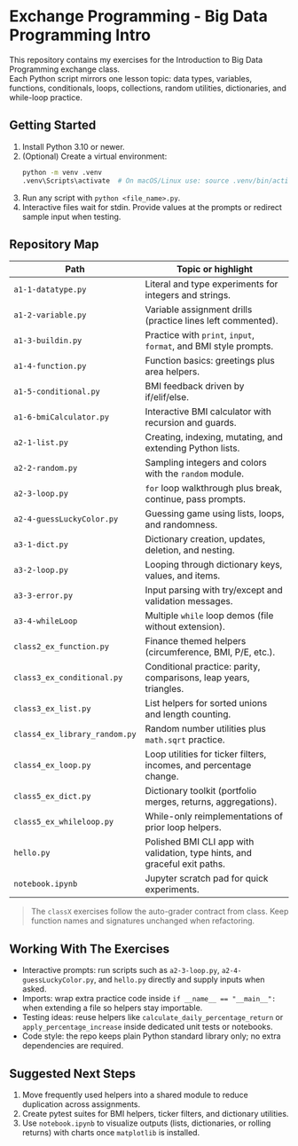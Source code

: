 # Exchange Programming - Big Data Programming Intro

This repository contains my exercises for the Introduction to Big Data Programming exchange class.  
Each Python script mirrors one lesson topic: data types, variables, functions, conditionals, loops, collections, random utilities, dictionaries, and while-loop practice.

## Getting Started

1. Install Python 3.10 or newer.
2. (Optional) Create a virtual environment:
   ```bash
   python -m venv .venv
   .venv\Scripts\activate  # On macOS/Linux use: source .venv/bin/activate
   ```
3. Run any script with `python <file_name>.py`.
4. Interactive files wait for stdin. Provide values at the prompts or redirect sample input when testing.

## Repository Map

| Path | Topic or highlight |
| --- | --- |
| `a1-1-datatype.py` | Literal and type experiments for integers and strings. |
| `a1-2-variable.py` | Variable assignment drills (practice lines left commented). |
| `a1-3-buildin.py` | Practice with `print`, `input`, `format`, and BMI style prompts. |
| `a1-4-function.py` | Function basics: greetings plus area helpers. |
| `a1-5-conditional.py` | BMI feedback driven by if/elif/else. |
| `a1-6-bmiCalculator.py` | Interactive BMI calculator with recursion and guards. |
| `a2-1-list.py` | Creating, indexing, mutating, and extending Python lists. |
| `a2-2-random.py` | Sampling integers and colors with the `random` module. |
| `a2-3-loop.py` | `for` loop walkthrough plus break, continue, pass prompts. |
| `a2-4-guessLuckyColor.py` | Guessing game using lists, loops, and randomness. |
| `a3-1-dict.py` | Dictionary creation, updates, deletion, and nesting. |
| `a3-2-loop.py` | Looping through dictionary keys, values, and items. |
| `a3-3-error.py` | Input parsing with try/except and validation messages. |
| `a3-4-whileLoop` | Multiple `while` loop demos (file without extension). |
| `class2_ex_function.py` | Finance themed helpers (circumference, BMI, P/E, etc.). |
| `class3_ex_conditional.py` | Conditional practice: parity, comparisons, leap years, triangles. |
| `class3_ex_list.py` | List helpers for sorted unions and length counting. |
| `class4_ex_library_random.py` | Random number utilities plus `math.sqrt` practice. |
| `class4_ex_loop.py` | Loop utilities for ticker filters, incomes, and percentage change. |
| `class5_ex_dict.py` | Dictionary toolkit (portfolio merges, returns, aggregations). |
| `class5_ex_whileloop.py` | While-only reimplementations of prior loop helpers. |
| `hello.py` | Polished BMI CLI app with validation, type hints, and graceful exit paths. |
| `notebook.ipynb` | Jupyter scratch pad for quick experiments. |

> The `classX` exercises follow the auto-grader contract from class. Keep function names and signatures unchanged when refactoring.

## Working With The Exercises

- Interactive prompts: run scripts such as `a2-3-loop.py`, `a2-4-guessLuckyColor.py`, and `hello.py` directly and supply inputs when asked.
- Imports: wrap extra practice code inside `if __name__ == "__main__":` when extending a file so helpers stay importable.
- Testing ideas: reuse helpers like `calculate_daily_percentage_return` or `apply_percentage_increase` inside dedicated unit tests or notebooks.
- Code style: the repo keeps plain Python standard library only; no extra dependencies are required.

## Suggested Next Steps

1. Move frequently used helpers into a shared module to reduce duplication across assignments.
2. Create pytest suites for BMI helpers, ticker filters, and dictionary utilities.
3. Use `notebook.ipynb` to visualize outputs (lists, dictionaries, or rolling returns) with charts once `matplotlib` is installed.
